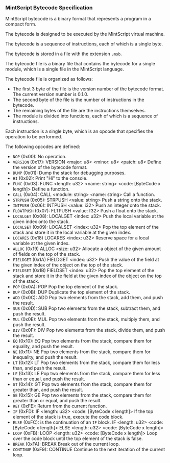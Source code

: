 ### MintScript Bytecode Specification

MintScript bytecode is a binary format that represents a program in a compact form.

The bytecode is designed to be executed by the MintScript virtual machine.

The bytecode is a sequence of instructions, each of which is a single byte.

The bytecode is stored in a file with the extension `.msb`.

The bytecode file is a binary file that contains the bytecode for a single module, which is a single file in the MintScript language.

The bytecode file is organized as follows:

- The first 3 byte of the file is the version number of the bytecode format. The current version number is 0.1.0.
- The second byte of the file is the number of instructions in the bytecode.
- The remaining bytes of the file are the instructions themselves.
- The module is divided into functions, each of which is a sequence of instructions.

Each instruction is a single byte, which is an opcode that specifies the operation to be performed.

The following opcodes are defined:

- `NOP` (0x00): No operation.
- `VERSION` (0x17): VERSION <major: u8> <minor: u8> <patch: u8> Define the version of the bytecode format.
- `DUMP` (0x01): Dump the stack for debugging purposes.
- `HI` (0x02): Print "Hi" to the console.
- `FUNC` (0x03): FUNC <length: u32> <name: string> <code: [ByteCode x length]> Define a function.
- `CALL` (0x04): CALL <module: string> <name: string> Call a function.
- `STRPUSH` (0x05): STRPUSH <value: string> Push a string onto the stack.
- `INTPUSH` (0x06): INTPUSH <value: i32> Push an integer onto the stack.
- `FLOATPUSH` (0x07): FLTPUSH <value: f32> Push a float onto the stack.
- `LOCALGET` (0x08): LOCALGET <index: u32> Push the local variable at the given index onto the stack.
- `LOCALSET` (0x09): LOCALSET <index: u32> Pop the top element of the stack and store it in the local variable at the given index.
- `LOCARES` (0x18) LOCARES <index: u32> Reserve space for a local variable at the given index.
- `ALLOC` (0x19) ALLOC <size: u32> Allocate a object of the given amount of fields on the top of the stack.
- `FIELDGET` (0x1A) FIELDGET <index: u32> Push the value of the field at the given index of the object on the top of the stack.
- `FIELDSET` (0x1B) FIELDSET <index: u32> Pop the top element of the stack and store it in the field at the given index of the object on the top of the stack. 
- `POP` (0x0A): POP Pop the top element of the stack.
- `DUP` (0x0B): DUP Duplicate the top element of the stack.
- `ADD` (0x0C): ADD Pop two elements from the stack, add them, and push the result.
- `SUB` (0x0D): SUB Pop two elements from the stack, subtract them, and push the result.
- `MUL` (0x0E): MUL Pop two elements from the stack, multiply them, and push the result.
- `DIV` (0x0F): DIV Pop two elements from the stack, divide them, and push the result.
- `EQ` (0x10): EQ Pop two elements from the stack, compare them for equality, and push the result.
- `NE` (0x11): NE Pop two elements from the stack, compare them for inequality, and push the result.
- `LT` (0x12): LT Pop two elements from the stack, compare them for less than, and push the result.
- `LE` (0x13): LE Pop two elements from the stack, compare them for less than or equal, and push the result.
- `GT` (0x14): GT Pop two elements from the stack, compare them for greater than, and push the result.
- `GE` (0x15): GE Pop two elements from the stack, compare them for greater than or equal, and push the result.
- `RET` (0xFE): Return from the current function.
- `IF` (0xFD): IF <length: u32> <code: [ByteCode x length]> If the top element of the stack is true, execute the code block.
- `ELSE` (0xFC): is the continuation of an `IF` block. IF <length: u32> <code: [ByteCode x length]> ELSE <length: u32> <code: [ByteCode x length]>
- `LOOP` (0xFB): LOOP <length: u32> <code: [ByteCode x length]> Loop over the code block until the top element of the stack is false.
- `BREAK` (0xFA): BREAK Break out of the current loop.
- `CONTINUE` (0xF9): CONTINUE Continue to the next iteration of the current loop.